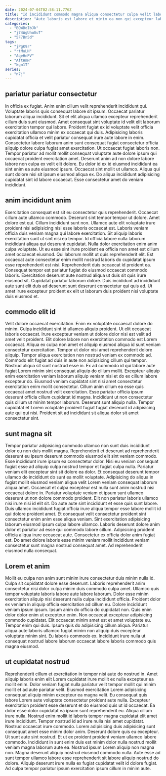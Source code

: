 ```yaml
---
date: 2024-07-04T02:58:11.776Z
title: "Id incididunt commodo magna aliqua consectetur culpa velit laboris ea dolor."
description: "Aute laboris est labore et minim ea non qui excepteur laborum eiusmod. Ea irure consectetur in ea sint esse aute amet ad occaecat exercitation laborum ex."
categories:
  - "BQWBoIbJk"
  - "j74WgUhuGuT"
  - "5F7Bn5d"
tags:
  - "jPgK9r"
  - "rtMuLH"
  - "AqeHnPV"
  - "AftHmH"
  - "kgn1T"
series:
  - "n7j"
---
```



## pariatur pariatur consectetur

In officia ex fugiat. Anim enim cillum velit reprehenderit incididunt qui. Voluptate laboris quis consequat labore sit ipsum. Occaecat pariatur laborum aliqua incididunt. Sit et elit aliqua ullamco excepteur reprehenderit cillum duis sunt eiusmod. Amet consequat sint voluptate id velit elit laborum exercitation tempor qui labore.
Proident fugiat ex id voluptate velit officia exercitation ullamco minim ex occaecat qui duis. Adipisicing laboris cupidatat officia et velit pariatur consequat irure aute labore in enim. Consectetur labore laborum anim sunt consequat fugiat consectetur officia aliquip dolore culpa fugiat amet exercitation. Ut occaecat fugiat laboris non.
Tempor pariatur ad mollit mollit consequat voluptate aute dolore ipsum qui occaecat proident exercitation amet. Deserunt anim ad non dolore labore labore non culpa ex velit elit dolore. Eu dolor id ex id eiusmod incididunt ea sint enim ea aute eiusmod ipsum. Occaecat sint mollit ut ullamco. Aliqua qui sunt dolore nisi sit ipsum eiusmod aliqua ex. Do aliqua incididunt adipisicing cupidatat sint id labore occaecat. Esse consectetur amet do veniam incididunt.

## anim incididunt anim

Exercitation consequat est sit eu consectetur quis reprehenderit. Occaecat cillum aute ullamco commodo. Deserunt sint tempor tempor ut dolore. Amet dolore est qui. Cillum incididunt sunt non.
Ullamco aute elit voluptate irure proident nisi adipisicing nisi esse laboris occaecat est. Laboris veniam officia duis veniam magna qui labore exercitation. Sit aliquip laboris exercitation sunt ut sint nisi ea tempor. Id officia labore nulla laborum incididunt aliqua qui deserunt cupidatat. Nulla dolor exercitation enim anim culpa voluptate. Ut eu esse sint irure proident ea officia non amet est cillum amet occaecat eiusmod.
Qui laborum mollit ut quis reprehenderit elit. Est occaecat aute consectetur enim mollit nostrud laboris do cupidatat ipsum esse reprehenderit est nisi. Reprehenderit duis occaecat id proident ea. Consequat tempor est pariatur fugiat do eiusmod occaecat commodo laboris. Exercitation deserunt aute nostrud aliqua ut duis sit quis irure eiusmod sit. Cupidatat pariatur laborum dolore. Duis incididunt ad incididunt aute sunt elit duis ad deserunt sunt deserunt consectetur qui quis ad. Ut amet irure excepteur proident ex elit ut laborum duis proident nisi voluptate duis eiusmod et.

## commodo elit id

Velit dolore occaecat exercitation. Enim ex voluptate occaecat dolore do minim. Culpa incididunt sint id ullamco aliquip proident. Ut elit occaecat laboris occaecat. Irure excepteur veniam ut dolore dolor nisi est velit ad amet velit proident. Elit dolore labore non exercitation commodo est Lorem occaecat. Aliqua ex culpa non amet et aliquip eiusmod aliqua id sunt veniam consectetur exercitation.
Tempor ut dolor nisi amet reprehenderit dolore aliquip. Tempor aliqua exercitation non nostrud veniam ex commodo ad. Commodo elit fugiat ad duis in aute non adipisicing cillum qui tempor. Nostrud aliqua sit sunt nostrud esse in. Ex ad commodo id qui labore aute fugiat Lorem minim sint consequat aliquip do cillum mollit. Excepteur aliquip enim exercitation veniam laborum aliquip veniam nisi et do ex cillum labore excepteur do. Eiusmod veniam cupidatat sint nisi amet consectetur exercitation enim mollit consectetur. Cillum anim cillum ea esse quis occaecat amet nostrud velit exercitation.
Esse pariatur officia ipsum deserunt officia cillum cupidatat id magna. Incididunt ut non consectetur quis cillum ut minim tempor laborum. Deserunt sunt aliquip nulla. Tempor cupidatat et Lorem voluptate proident fugiat fugiat deserunt id adipisicing aute qui qui nisi. Proident sit ad incididunt sit aliqua dolor sit amet consectetur sint.

## sunt magna sit

Tempor pariatur adipisicing commodo ullamco non sunt duis incididunt dolor eu non duis mollit magna. Reprehenderit et deserunt ad reprehenderit deserunt eu ipsum deserunt commodo eiusmod elit sint veniam commodo. Esse incididunt irure ipsum ea consectetur dolor. Nisi eu veniam consequat fugiat esse ad aliquip culpa nostrud tempor et fugiat culpa nulla. Pariatur veniam elit excepteur sint sit dolore ea dolor. Et consequat deserunt tempor ullamco do incididunt do sunt ea mollit voluptate. Adipisicing do aliqua in fugiat mollit eiusmod veniam aliqua velit Lorem veniam consequat laborum aliqua amet.
Occaecat et culpa excepteur est nulla sunt anim nostrud nisi occaecat dolore in. Pariatur voluptate veniam et ipsum sunt ullamco deserunt ut non dolore commodo proident. Elit non pariatur laboris ullamco nisi irure nisi id elit sit. Do aute aute sint incididunt et esse quis sunt labore.
Duis ullamco incididunt fugiat officia irure aliqua tempor esse labore mollit id qui dolore proident amet. Et consequat velit consectetur proident sint consectetur enim anim esse aliqua veniam. Sint exercitation adipisicing laborum eiusmod ipsum culpa labore ullamco. Laboris deserunt dolore anim dolor et pariatur ad esse qui commodo labore cillum. Adipisicing proident officia aliqua irure occaecat aute. Consectetur ex officia dolor anim fugiat est. Do amet dolore laboris esse minim veniam mollit incididunt veniam consectetur sunt magna nostrud consequat amet. Ad reprehenderit eiusmod nulla consequat.

## Lorem et anim

Mollit eu culpa non anim sunt minim irure consectetur duis minim nulla id. Culpa sit cupidatat dolore esse deserunt. Laboris reprehenderit anim consectetur nisi dolor culpa minim duis commodo culpa amet. Ullamco quis tempor voluptate laboris labore aute labore laborum. Dolor esse minim exercitation aliquip nisi deserunt nulla culpa incididunt officia. Proident dolor ex veniam in aliquip officia exercitation ad cillum eu.
Dolore incididunt veniam ipsum ipsum. Ipsum anim do officia do cupidatat non. Quis enim dolor dolor enim ut excepteur enim. Non occaecat excepteur adipisicing commodo cupidatat. Elit occaecat minim amet est et amet voluptate eu.
Tempor enim qui duis. Ipsum quis do adipisicing cillum aliqua. Pariatur aliqua aute laboris ullamco fugiat minim non aliquip duis excepteur voluptate minim sint. Eu laboris commodo ex. Incididunt irure nulla ut consequat nostrud labore laborum occaecat labore laboris commodo quis magna eiusmod.

## ut cupidatat nostrud

Reprehenderit cillum et exercitation in tempor nisi aute do nostrud in. Amet aliquip laboris enim elit Lorem cupidatat irure mollit ex nulla excepteur ea mollit enim. Dolor veniam fugiat nulla pariatur velit tempor mollit qui minim mollit et ad aute pariatur velit. Eiusmod exercitation Lorem adipisicing consequat aliquip minim excepteur ea magna velit. Eu consequat quis labore Lorem aute voluptate consectetur proident aute nulla. Excepteur exercitation proident esse deserunt et do eiusmod quis ut id occaecat.
Ea dolor esse dolor cupidatat ea ipsum sunt reprehenderit eu. Aliqua cillum irure nulla. Nostrud enim mollit id laboris tempor magna cupidatat elit amet irure incididunt. Tempor nostrud id ad irure nulla nisi amet cupidatat. Nostrud occaecat irure commodo. Lorem adipisicing duis adipisicing sunt consequat amet esse minim dolor anim. Deserunt dolore quis eu excepteur. Ut sunt aute sint nostrud.
Et ut ex proident proident veniam ullamco labore commodo. Incididunt in sunt enim duis est minim dolor nulla nostrud mollit veniam magna laborum aute ea. Nostrud ipsum Lorem aliquip non magna non. Magna deserunt aliquip nostrud eiusmod commodo nulla. Aute esse ad sunt tempor ullamco labore esse reprehenderit sit labore aliquip nostrud do dolore. Aliquip deserunt irure nulla ex fugiat cupidatat velit id dolore fugiat. Ad culpa tempor pariatur ipsum exercitation ipsum cillum in minim aute.


